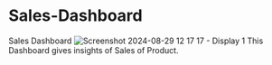 # Sales-Dashboard
Sales Dashboard
![Screenshot 2024-08-29 12 17 17 - Display 1](https://github.com/user-attachments/assets/5c9424ba-1d92-488d-94e8-7bd64edf418e)
This Dashboard gives insights of Sales of Product.
